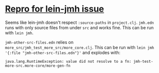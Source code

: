 # [Repro for lein-jmh issue](https://github.com/jgpc42/lein-jmh/issues/4)

Seems like lein-jmh doesn't respect `:source-paths` in `project.clj`.
`jmh.edn` runs with only source files from under `src` and works fine.
This can be run with `lein jmh`.

`jmh-other-src-files.edn` relies on `more_src/jmh_test_more_src/more_core.clj`.
This can be run with `lein jmh '{:file "jmh-other-src-files.edn"}'` and explodes 
with:
```
java.lang.RuntimeException: value did not resolve to a fn: jmh-test-more-src.more-core/more-gen-fn
```
